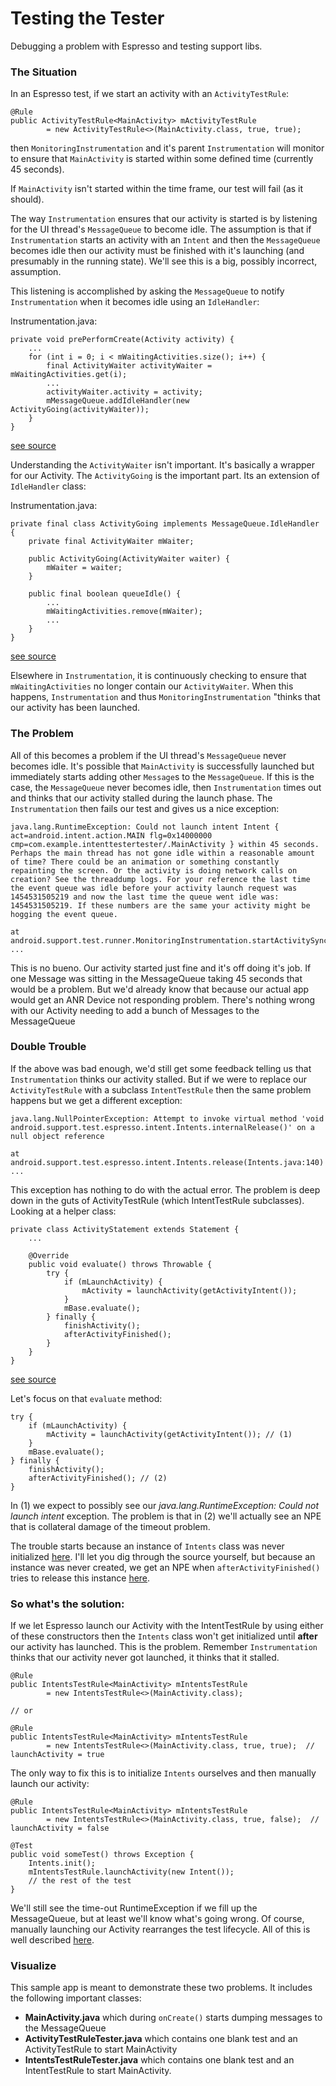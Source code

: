 # Testing the Tester
Debugging a problem with Espresso and testing support libs.

### The Situation

In an Espresso test, if we start an activity with an `ActivityTestRule`:

```
@Rule
public ActivityTestRule<MainActivity> mActivityTestRule 
		= new ActivityTestRule<>(MainActivity.class, true, true);
```

then `MonitoringInstrumentation` and it's parent `Instrumentation` will monitor to ensure that `MainActivity` is started within some defined time (currently 45 seconds). 

If `MainActivity` isn't started within the time frame, our test will fail (as it should).

The way `Instrumentation` ensures that our activity is started is by listening for the UI thread's `MessageQueue` to become idle. The assumption is that if `Instrumentation` starts an activity with an `Intent` and then the `MessageQueue` becomes idle then our activity must be finished with it's launching (and presumably in the running state). We'll see this is a big, possibly incorrect, assumption.

This listening is accomplished by asking the `MessageQueue` to notify `Instrumentation` when it becomes idle using an `IdleHandler`:

Instrumentation.java:

```
private void prePerformCreate(Activity activity) {
    ...
    for (int i = 0; i < mWaitingActivities.size(); i++) {
        final ActivityWaiter activityWaiter = mWaitingActivities.get(i);
        ...
        activityWaiter.activity = activity;
        mMessageQueue.addIdleHandler(new ActivityGoing(activityWaiter));
    }
}
```
[see source](https://android.googlesource.com/platform/frameworks/base/+/refs/heads/master/core/java/android/app/Instrumentation.java#1070)

Understanding the `ActivityWaiter` isn't important. It's basically a wrapper for our Activity. The `ActivityGoing` is the important part. Its an extension of `IdleHandler` class:

Instrumentation.java:

```
private final class ActivityGoing implements MessageQueue.IdleHandler {
    private final ActivityWaiter mWaiter;

    public ActivityGoing(ActivityWaiter waiter) {
        mWaiter = waiter;
    }

    public final boolean queueIdle() {
        ...
        mWaitingActivities.remove(mWaiter);
        ...
    }
}
```
[see source](https://android.googlesource.com/platform/frameworks/base/+/refs/heads/master/core/java/android/app/Instrumentation.java#1925)

Elsewhere in `Instrumentation`, it is continuously checking to ensure that `mWaitingActivities` no longer contain our `ActivityWaiter`. When this happens, `Instrumentation` and thus `MonitoringInstrumentation` "thinks that our activity has been launched.


### The Problem

All of this becomes a problem if the UI thread's `MessageQueue` never becomes idle. It's possible that `MainActivity` is successfully launched but immediately starts adding other `Message`s to the `MessageQueue`. If this is the case, the `MessageQueue` never becomes idle, then `Instrumentation` times out and thinks that our activity stalled during the launch phase. The `Instrumentation` then fails our test and gives us a nice exception:


```
java.lang.RuntimeException: Could not launch intent Intent { act=android.intent.action.MAIN flg=0x14000000 cmp=com.example.intenttestertester/.MainActivity } within 45 seconds. Perhaps the main thread has not gone idle within a reasonable amount of time? There could be an animation or something constantly repainting the screen. Or the activity is doing network calls on creation? See the threaddump logs. For your reference the last time the event queue was idle before your activity launch request was 1454531505219 and now the last time the queue went idle was: 1454531505219. If these numbers are the same your activity might be hogging the event queue.

at android.support.test.runner.MonitoringInstrumentation.startActivitySync(MonitoringInstrumentation.java:362)
...
```        

This is no bueno. Our activity started just fine and it's off doing it's job. If one Message was sitting in the MessageQueue taking 45 seconds that would be a problem. But we'd already know that because our actual app would get an ANR Device not responding problem. There's nothing wrong with our Activity needing to add a bunch of Messages to the MessageQueue


### Double Trouble

If the above was bad enough, we'd still get some feedback telling us that  `Instrumentation` thinks our activity stalled. But if we were to replace our `ActivityTestRule` with a subclass `IntentTestRule` then the same problem happens but we get a different exception:


```
java.lang.NullPointerException: Attempt to invoke virtual method 'void android.support.test.espresso.intent.Intents.internalRelease()' on a null object reference

at android.support.test.espresso.intent.Intents.release(Intents.java:140)
...
```

This exception has nothing to do with the actual error. The problem is deep down in the guts of ActivityTestRule (which IntentTestRule subclasses). Looking at a helper class:

```
private class ActivityStatement extends Statement {
	...
	
    @Override
    public void evaluate() throws Throwable {
        try {
            if (mLaunchActivity) {
                mActivity = launchActivity(getActivityIntent());
            }
            mBase.evaluate();
        } finally {
            finishActivity();
            afterActivityFinished();
        }
    }
}
```
[see source](https://android.googlesource.com/platform/frameworks/testing/+/android-support-test/rules/src/main/java/android/support/test/rule/ActivityTestRule.java#243)


Let's focus on that `evaluate` method:


```
try {
    if (mLaunchActivity) {
        mActivity = launchActivity(getActivityIntent()); // (1)
    }
    mBase.evaluate();
} finally {
    finishActivity();
    afterActivityFinished(); // (2)
}
```

In (1) we expect to possibly see our *java.lang.RuntimeException: Could not launch intent* exception. The problem is that in (2) we'll actually see an NPE that is collateral damage of the timeout problem.


The trouble starts because an instance of `Intents` class was never initialized [here](https://android.googlesource.com/platform/frameworks/testing/+/android-support-test/espresso/intents/src/main/java/android/support/test/espresso/intent/Intents.java#127). I'll let you dig through the source yourself, but because an instance was never created, we get an NPE when `afterActivityFinished()` tries to release this instance [here](https://android.googlesource.com/platform/frameworks/testing/+/android-support-test/espresso/intents/src/main/java/android/support/test/espresso/intent/Intents.java#139). 

### So what's the solution:
If we let Espresso launch our Activity with the IntentTestRule by using either of these constructors then the `Intents` class won't get initialized until **after** our activity has launched. This is the problem. Remember `Instrumentation` thinks that our activity never got launched, it thinks that it stalled.

```
@Rule
public IntentsTestRule<MainActivity> mIntentsTestRule 
		= new IntentsTestRule<>(MainActivity.class);

// or 

@Rule
public IntentsTestRule<MainActivity> mIntentsTestRule 
		= new IntentsTestRule<>(MainActivity.class, true, true);  // launchActivity = true
```

The only way to fix this is to initialize `Intents` ourselves and then manually launch our activity:

```
@Rule
public IntentsTestRule<MainActivity> mIntentsTestRule 
		= new IntentsTestRule<>(MainActivity.class, true, false);  // launchActivity = false

@Test
public void someTest() throws Exception {
    Intents.init();
    mIntentsTestRule.launchActivity(new Intent());
    // the rest of the test
}
```

We'll still see the time-out RuntimeException if we fill up the MessageQueue, but at least we'll know what's going wrong. Of course, manually launching our Activity rearranges the test lifecycle. All of this is well described [here](https://jabknowsnothing.wordpress.com/2015/11/05/activitytestrule-espressos-test-lifecycle/).


### Visualize
This sample app is meant to demonstrate these two problems. It includes the following important classes:

* **MainActivity.java** which during `onCreate()` starts dumping messages to the MessageQueue
* **ActivityTestRuleTester.java** which contains one blank test and an ActivityTestRule to start MainActivity
* **IntentsTestRuleTester.java** which contains one blank test and an IntentTestRule to start MainActivity.